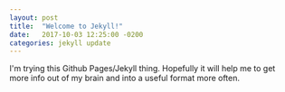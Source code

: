 ```yaml
---
layout: post
title:  "Welcome to Jekyll!"
date:   2017-10-03 12:25:00 -0200
categories: jekyll update
---
```


I'm trying this Github Pages/Jekyll thing.
Hopefully it will help me to get more info out of my brain and into a useful format more often.
